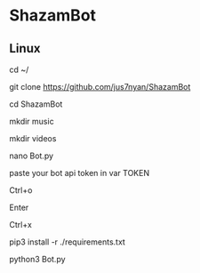 # ShazamBot
## Linux


cd ~/



git clone https://github.com/jus7nyan/ShazamBot



cd ShazamBot



mkdir music



mkdir videos


nano Bot.py



paste your bot api token in var TOKEN



Ctrl+o



Enter



Ctrl+x



pip3 install -r ./requirements.txt



python3 Bot.py
